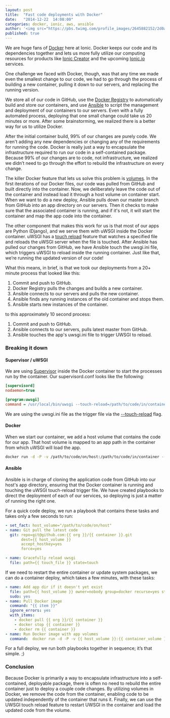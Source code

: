 ```yaml
---
layout: post
title:  "Fast code deployments with Docker"
date:   "2014-12-22  14:08:00"
categories: docker, ionic, aws, ansible
author: '<img src="https://pbs.twimg.com/profile_images/2645882152/2d0a800126f9913e3df81c47add9d17a.jpeg" class="author-icon"><a href="http://twitter.com/tweakbox" target="_blank">Joel Weirauch</a>'
published: true
---
```


We are huge fans of [Docker](https://www.docker.com/) here at Ionic. Docker keeps our code and its dependencies together and lets us more fully utilize our computing resources for products like [Ionic Creator](https://creator.ionic.io/) and the upcoming [Ionic.io](https://ionic.io/) services. 

One challenge we faced with Docker, though, was that any time we made even the smallest change to our code, we had to go through the process of building a new container, pulling it down to our servers, and replacing the running version.  

We store all of our code in GitHub, use the [Docker Registry](https://hub.docker.com/) to automatically build and store our containers, and use [Ansible](http://www.ansible.com/) to script the management and deployment of our containers to our servers. Even with a fully automated process, deploying that one small change could take us 20 minutes or more. After some brainstorming, we realized there is a better way for us to utilize Docker.

After the initial container build, 99% of our changes are purely code. We aren't adding any new dependencies or changing any of the requirements for running the code. Docker is really just a way to encapsulate the infrastructure required to run our code in a self-contained package. Because 99% of our changes are to code, not infrastructure, we realized we didn’t need to go through the effort to rebuild the infrastructure on every change.

The killer Docker feature that lets us solve this problem is [volumes](https://docs.docker.com/userguide/dockervolumes/). In the first iterations of our Docker files, our code was pulled from GitHub and built directly into the container. Now, we deliberately leave the code out of the container and instead load it through a host volume on container start. When we want to do a new deploy, Ansible pulls down our master branch from GitHub into an app directory on our servers. Then it checks to make sure that the associated container is running, and if it's not, it will start the container and map the app code into the container.

The other component that makes this work for us is that most of our apps are Python (Django), and we serve them with uWSGI inside the Docker container. uWSGI has a [touch reload](http://uwsgi-docs.readthedocs.org/en/latest/Options.html#touch-reload) feature that watches a specified file and reloads the uWSGI server when the file is touched. After Ansible has pulled our changes from GitHub, we have Ansible touch the uwsgi.ini file, which triggers uWSGI to reload inside the running container. Just like that, we’re running the updated version of our code!

What this means, in brief, is that we took our deployments from a 20+ minute process that looked like this:

1. Commit and push to GitHub.
2. Docker Registry pulls the changes and builds a new container.
3. Ansible connects to our servers and pulls the new container.
4. Ansible finds any running instances of the old container and stops them.
5. Ansible starts new instances of the container.

to this approximately 10 second process:

1. Commit and push to GitHub.
2. Ansible connects to our servers, pulls latest master from GitHub.
3. Ansible touches the app's uwsgi.ini file to trigger UWSGI to reload.

### Breaking it down

#### Supervisor / uWSGI
We are using [Supervisor](http://supervisord.org/) inside the Docker container to start the processes run by the container. Our supervisord.conf looks like the following:

```ini
[supervisord]
nodaemon=true

[program:uwsgi]
command = /usr/local/bin/uwsgi --touch-reload=/path/to/code/in/container/uwsgi.ini --ini /path/to/code/in/container/uwsgi.ini
```

We are using the uwsgi.ini file as the trigger file via the [--touch-reload](http://uwsgi-docs.readthedocs.org/en/latest/Options.html#touch-reload) flag.

#### Docker
When we start our container, we add a host volume that contains the code for our app. That host volume is mapped to an app path in the container from which uWSGI will load the app.

```bash
docker run -d -P -v /path/to/code/on/host:/path/to/code/in/container --name=container_name driftyco/testapp
```

#### Ansible
Ansible is in charge of cloning the application code from GitHub into our host's app directory, ensuring that the Docker container is running and touching the uWSGI touch-reload trigger file. We have created playbooks to direct the deployment of each of our services, so deploying is just a matter of running the right one.

For a quick code deploy, we run a playbook that contains these tasks and takes only a few seconds to run:

```yaml
- set_fact: host_volume="/path/to/code/on/host"
- name: Git pull the latest code
  git: repo=git@github.com:{{ org }}/{{ container }}.git
       dest={{ host_volume }}
       accept_hostkey=yes
       force=yes

- name: Gracefully reload uwsgi
  file: path={{ touch_file }} state=touch
```

If we need to restart the entire container or update system packages, we can do a container deploy, which takes a few minutes, with these tasks:

```yaml
- name: Add app dir if it doesn't yet exist
  file: path={{ host_volume }} owner=nobody group=docker recurse=yes state=directory
  sudo: yes
- name: Pull Docker image
  command: "{{ item }}"
  ignore_errors: yes
  with_items:
    - docker pull {{ org }}/{{ container }}
    - docker stop {{ container }}
    - docker rm {{ container }}
- name: Run Docker image with app volumes
  command:  docker run -d -P -v {{ host_volume }}:{{ container_volume }} --name={{ container }} {{ extra_params }} {{ org }}/{{ container }}
```

For a full deploy, we run both playbooks together in sequence; it’s that simple. ;)

### Conclusion
Because Docker is primarily a way to encapsulate infrastructure into a self-contained, deployable package, there is often no need to rebuild the entire container just to deploy a couple code changes. By utilizing volumes in Docker, we remove the code from the container, enabling code to be updated independently of the container that runs it. Finally, we can use the UWSGI touch reload feature to restart UWSGI in the container and load the updated code from the volume. 

